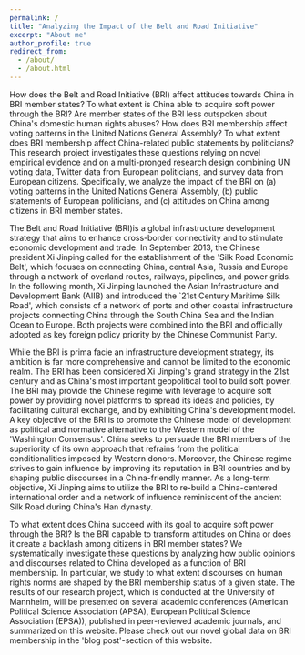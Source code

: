 ```yaml
---
permalink: /
title: "Analyzing the Impact of the Belt and Road Initiative"
excerpt: "About me"
author_profile: true
redirect_from: 
  - /about/
  - /about.html
---
```




How does the Belt and Road Initiative (BRI) affect attitudes towards China in BRI member states? To what extent is China able to acquire soft power through the BRI? Are member states of the BRI less outspoken about China's domestic human rights abuses? How does BRI membership affect voting patterns in the United Nations General Assembly? To what extent does BRI membership affect China-related public statements by politicians? This research project investigates these questions relying on novel empirical evidence and on a multi-pronged research design combining UN voting data, Twitter data from European politicians, and survey data from European citizens. Specifically, we analyze the impact of the BRI on (a) voting patterns in the United Nations General Assembly, (b) public statements of European politicians, and (c) attitudes on China among citizens in BRI member states. 

The Belt and Road Initiative (BRI)is a global infrastructure development strategy that aims to enhance cross-border connectivity and to stimulate economic development and trade. In September 2013, the Chinese president Xi Jinping called for the establishment of the 'Silk Road Economic Belt', which focuses on connecting China, central Asia, Russia and Europe through a network of overland routes, railways, pipelines, and power grids. In the following month, Xi Jinping launched the Asian Infrastructure and Development Bank (AIIB) and introduced the `21st Century Maritime Silk Road', which consists of a network of ports and other coastal infrastructure projects connecting China through the South China Sea and the Indian Ocean to Europe. Both projects were combined into the BRI and officially adopted as key foreign policy priority by the Chinese Communist Party. 

While the BRI is prima facie an infrastructure development strategy, its ambition is far more comprehensive and cannot be limited to the economic realm. The BRI has been considered Xi Jinping's grand strategy in the 21st century and as China's most important geopolitical tool to build soft power. The BRI may provide the Chinese regime with leverage to acquire soft power by providing novel platforms to spread its ideas and policies, by facilitating cultural exchange, and by exhibiting China's development model. A key objective of the BRI is to promote the Chinese model of development as political and normative alternative to the Western model of the 'Washington Consensus'. China seeks to persuade the BRI members of the superiority of its own approach that refrains from the political conditionalities imposed by Western donors. Moreover, the Chinese regime strives to gain influence by improving its reputation in BRI countries and by shaping public discourses in a China-friendly manner. As a long-term objective, Xi Jinping aims to utilize the BRI to re-build a China-centered international order and a network of influence reminiscent of the ancient Silk Road during China's Han dynasty.

To what extent does China succeed with its goal to acquire soft power through the BRI? Is the BRI capable to transform attitudes on China or does it create a backlash among citizens in BRI member states? We systematically investigate these questions by analyzing how public opinions and discourses related to China developed as a function of BRI membership. In particular, we study to what extent discourses on human rights norms are shaped by the BRI membership status of a given state. The results of our research project, which is conducted at the University of Mannheim, will be presented on several academic conferences (American Political Science Association (APSA), European Political Science Association (EPSA)), published in peer-reviewed academic journals, and summarized on this website. Please check out our novel global data on BRI membership in the 'blog post'-section of this website. 
